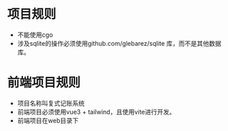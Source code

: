 # 项目规则
- 不能使用cgo
- 涉及sqlite的操作必须使用github.com/glebarez/sqlite 库，而不是其他数据库。


# 前端项目规则
- 项目名称叫复式记账系统
- 前端项目必须使用vue3 + tailwind，且使用vite进行开发。
- 前端项目在web目录下
